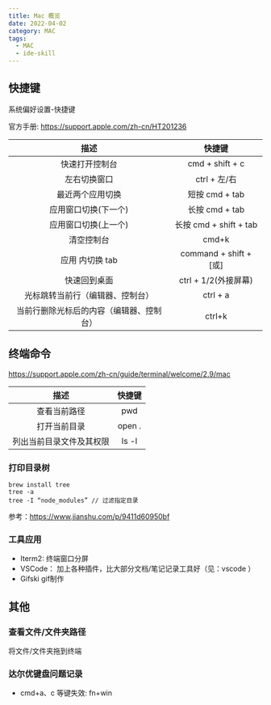 ```yaml
---
title: Mac 概览
date: 2022-04-02
category: MAC
tags:
  - MAC
  - ide-skill
---
```


<!-- more -->
## 快捷键

系统偏好设置-快捷键

官方手册: https://support.apple.com/zh-cn/HT201236

|                   描述                   |         快捷键         |
| :--------------------------------------: | :--------------------: |
|              快速打开控制台              |    cmd + shift + c     |
|               左右切换窗口               |      ctrl + 左/右      |
|             最近两个应用切换             |     短按 cmd + tab     |
|           应用窗口切换(下一个)           |     长按 cmd + tab     |
|           应用窗口切换(上一个)           | 长按 cmd + shift + tab |
|                清空控制台                |         cmd+k          |
|             应用 内切换 tab              | command + shift + [或] |
|               快速回到桌面               |  ctrl + 1/2(外接屏幕)  |
|     光标跳转当前行（编辑器、控制台）     |        ctrl + a        |
| 当前行删除光标后的内容（编辑器、控制台） |         ctrl+k         |

## 终端命令

https://support.apple.com/zh-cn/guide/terminal/welcome/2.9/mac

|           描述           | 快捷键 |
| :----------------------: | :----: |
|       查看当前路径       |  pwd   |
|       打开当前目录       | open . |
| 列出当前目录文件及其权限 | ls -l  |

### 打印目录树

```
brew install tree
tree -a
tree -I “node_modules” // 过滤指定目录
```

参考：https://www.jianshu.com/p/9411d60950bf

### 工具应用

- Iterm2: 终端窗口分屏
- VSCode： 加上各种插件，比大部分文档/笔记记录工具好（见：vscode ）
- Gifski gif制作

## 其他

### 查看文件/文件夹路径

将文件/文件夹拖到终端

### 达尔优键盘问题记录

- cmd+a、c 等键失效: fn+win

